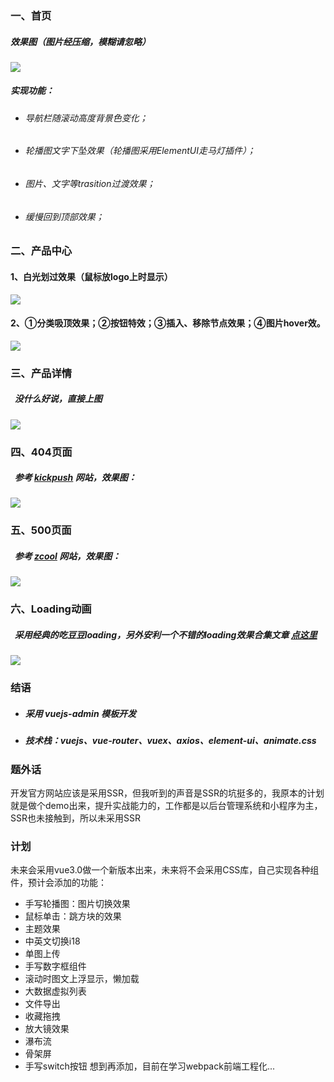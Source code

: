 
### 一、首页
##### 效果图（图片经压缩，模糊请忽略）
![](https://user-gold-cdn.xitu.io/2019/7/27/16c32be5595a1b52?w=850&h=480&f=gif&s=5197119)
##### 实现功能：
- ###### 导航栏随滚动高度背景色变化；
- ###### 轮播图文字下坠效果（轮播图采用ElementUI走马灯插件）；
- ###### 图片、文字等trasition过渡效果；
- ###### 缓慢回到顶部效果；
### 二、产品中心
#### 1、白光划过效果（鼠标放logo上时显示）

![](https://user-gold-cdn.xitu.io/2019/7/27/16c32dc2dfe9934b?w=1354&h=659&f=gif&s=2849800)
#### 2、①分类吸顶效果；②按钮特效；③插入、移除节点效果；④图片hover效。

![](https://user-gold-cdn.xitu.io/2019/7/27/16c32e10ad31fe2e?w=1354&h=659&f=gif&s=4768521)
### 三、产品详情
##### &nbsp;&nbsp;没什么好说，直接上图

![](https://user-gold-cdn.xitu.io/2019/7/27/16c32e62a22e158a?w=1354&h=659&f=gif&s=1905175)
### 四、404页面
##### &nbsp;&nbsp;参考 [kickpush](https://kickpush.co/) 网站，效果图：

![](https://user-gold-cdn.xitu.io/2019/7/27/16c32ea3b932ee8e?w=1354&h=659&f=gif&s=1371598)
### 五、500页面
##### &nbsp;&nbsp;参考 [zcool](https://www.zcool.com.cn/work/ZMTQ3ODg1MDg=.html) 网站，效果图：

![](https://user-gold-cdn.xitu.io/2019/7/27/16c32ed70add1c9e?w=1354&h=659&f=gif&s=97179)
### 六、Loading动画
##### &nbsp;&nbsp;采用经典的吃豆豆loading，另外安利一个不错的loading效果合集文章 [点这里](https://www.jianshu.com/p/6ac3e3e12d61)

![](https://user-gold-cdn.xitu.io/2019/7/27/16c32f25617cd247?w=1354&h=659&f=gif&s=1429623)
### 结语
- ##### 采用 vuejs-admin 模板开发
- ##### 技术栈：vuejs、vue-router、vuex、axios、element-ui、animate.css

### 题外话
开发官方网站应该是采用SSR，但我听到的声音是SSR的坑挺多的，我原本的计划就是做个demo出来，提升实战能力的，工作都是以后台管理系统和小程序为主，SSR也未接触到，所以未采用SSR

### 计划
未来会采用vue3.0做一个新版本出来，未来将不会采用CSS库，自己实现各种组件，预计会添加的功能：
- 手写轮播图：图片切换效果
- 鼠标单击：跳方块的效果
- 主题效果
- 中英文切换i18
- 单图上传
- 手写数字框组件
- 滚动时图文上浮显示，懒加载
- 大数据虚拟列表
- 文件导出
- 收藏拖拽
- 放大镜效果
- 瀑布流
- 骨架屏
- 手写switch按钮
想到再添加，目前在学习webpack前端工程化...


